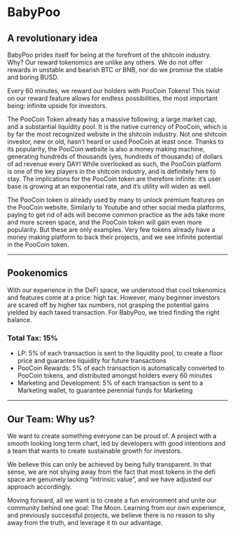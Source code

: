 # BabyPoo
## A revolutionary idea

BabyPoo prides itself for being at the forefront of the shitcoin industry. Why? Our reward tokenomics are unlike any others. We do not offer rewards in unstable and bearish BTC or BNB, nor do we promise the stable and boring BUSD.

Every 60 minutes, we reward our holders with PooCoin Tokens! This twist on our reward feature allows for endless possibilities, the most important being: infinite upside for investors.


The PooCoin Token already has a massive following, a large market cap, and a substantial liquidity pool. It is the native currency of PooCoin, which is by far the most recognized website in the shitcoin industry. Not one shitcoin investor, new or old, hasn’t heard or used PooCoin at least once. Thanks to its popularity, the PooCoin website is also a money making machine, generating hundreds of thousands (yes, hundreds of thousands) of dollars of ad revenue every DAY! While overlooked as such, the PooCoin platform is one of the key players in the shitcoin industry, and is definitely here to stay. The implications for the PooCoin token are therefore infinite: it’s user base is growing at an exponential rate, and it’s utility will widen as well.

The PooCoin token is already used by many to unlock premium features on the PooCoin website. Similarly to Youtube and other social media platforms, paying to get rid of ads will become common practice as the ads take more and more screen space, and the PooCoin token will gain even more popularity. But these are only examples. Very few tokens already have a money making platform to back their projects, and we see infinite potential in the PooCoin token.

---

## Pookenomics
With our experience in the DeFi space, we understood that cool tokenomics and features come at a price: high tax. However, many beginner investors are scared off by higher tax numbers, not grasping the potential gains yielded by each taxed transaction. For BabyPoo, we tried finding the right balance.

### Total Tax: 15%

- LP: 5% of each transaction is sent to the liquidity pool, to create a floor price and guarantee liquidity for future transactions
- PooCoin Rewards: 5% of each transaction is automatically converted to PooCoin tokens, and distributed amongst holders every 60 minutes
- Marketing and Development: 5% of each transaction is sent to a Marketing wallet, to guarantee perennial funds for Marketing

---

## Our Team: Why us?

We want to create something everyone can be proud of. A project with a smooth looking long term chart, led by developers with good intentions and a team that wants to create sustainable growth for investors.


We believe this can only be achieved by being fully transparent. In that sense, we are not shying away from the fact that most tokens in the defi space are genuinely lacking “intrinsic value”, and we have adjusted our approach accordingly.


Moving forward, all we want is to create a fun environment and unite our community behind one goal: The Moon. Learning from our own experience, and previously successful projects, we believe there is no reason to shy away from the truth, and leverage it to our advantage.
